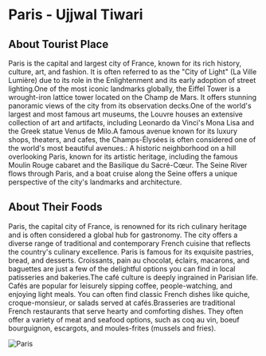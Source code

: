 # Paris - Ujjwal Tiwari

## About Tourist Place 
Paris is the capital and largest city of France, known for its rich history, culture, art, and fashion. It is often referred to as the "City of Light" (La Ville Lumière) due to its role in the Enlightenment and its early adoption of street lighting.One of the most iconic landmarks globally, the Eiffel Tower is a wrought-iron lattice tower located on the Champ de Mars. It offers stunning panoramic views of the city from its observation decks.One of the world's largest and most famous art museums, the Louvre houses an extensive collection of art and artifacts, including Leonardo da Vinci's Mona Lisa and the Greek statue Venus de Milo.A famous avenue known for its luxury shops, theaters, and cafes, the Champs-Élysées is often considered one of the world's most beautiful avenues.: A historic neighborhood on a hill overlooking Paris, known for its artistic heritage, including the famous Moulin Rouge cabaret and the Basilique du Sacré-Cœur. The Seine River flows through Paris, and a boat cruise along the Seine offers a unique perspective of the city's landmarks and architecture.

## About Their Foods

Paris, the capital city of France, is renowned for its rich culinary heritage and is often considered a global hub for gastronomy. The city offers a diverse range of traditional and contemporary French cuisine that reflects the country's culinary excellence. Paris is famous for its exquisite pastries, bread, and desserts. Croissants, pain au chocolat, éclairs, macarons, and baguettes are just a few of the delightful options you can find in local patisseries and bakeries.The café culture is deeply ingrained in Parisian life. Cafés are popular for leisurely sipping coffee, people-watching, and enjoying light meals. You can often find classic French dishes like quiche, croque-monsieur, or salads served at cafés.Brasseries are traditional French restaurants that serve hearty and comforting dishes. They often offer a variety of meat and seafood options, such as coq au vin, boeuf bourguignon, escargots, and moules-frites (mussels and fries).

<img align="center" src="https://www.google.com/imgres?imgurl=https%3A%2F%2Fupload.wikimedia.org%2Fwikipedia%2Fcommons%2Fthumb%2F4%2F4b%2FLa_Tour_Eiffel_vue_de_la_Tour_Saint-Jacques%252C_Paris_ao%25C3%25BBt_2014_%25282%2529.jpg%2F1200px-La_Tour_Eiffel_vue_de_la_Tour_Saint-Jacques%252C_Paris_ao%25C3%25BBt_2014_%25282%2529.jpg&tbnid=ewhQKBr7r9qfAM&vet=12ahUKEwj8qYvepNOBAxXf2zgGHXgiAIYQMygAegQIARBu..i&imgrefurl=https%3A%2F%2Fen.wikipedia.org%2Fwiki%2FParis&docid=PYrvUaUZ_RSL1M&w=1200&h=750&itg=1&q=paris&ved=2ahUKEwj8qYvepNOBAxXf2zgGHXgiAIYQMygAegQIARBu" alt="Paris"/>

<!--Example: <img align="center" src="https://lotustours.in/assets/img/taj/photo-room-detail-1.jpg" alt="Taj Mahal"/> -->